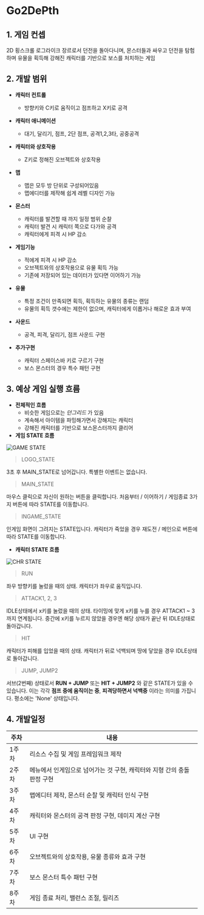 # Go2DePth
## 1. 게임 컨셉
2D 횡스크롤 로그라이크 장르로서 던전을 돌아다니며,
몬스터들과 싸우고 던전을 탐험하며 유물을 획득해 강해진 캐릭터를 기반으로 보스를 처치하는 게임

## 2. 개발 범위
- **캐릭터 컨트롤**
	- 방향키와 C키로 움직이고 점프하고 X키로 공격
- **캐릭터 애니메이션**
	- 대기, 달리기, 점프, 2단 점프, 공격1,2,3타, 공중공격
- **캐릭터와 상호작용**
	- Z키로 정해진 오브젝트와 상호작용
- **맵**
	- 맵은 모두 방 단위로 구성되어있음
	- 맵에디터를 제작해 쉽게 레벨 디자인 가능
- **몬스터**
	- 캐릭터를 발견할 때 까지 일정 범위 순찰
	- 캐릭터 발견 시 캐릭터 쪽으로 다가와 공격
	- 캐릭터에게 피격 시 HP 감소
- **게임기능**
	- 적에게 피격 시 HP 감소
	- 오브젝트와의 상호작용으로 유물 획득 가능
	- 기존에 저장되어 있는 데이터가 있다면 이어하기 가능
- **유물**
	- 특정 조건이 만족되면 획득, 획득하는 유물의 종류는 랜덤
	- 유물의 획득 갯수에는 제한이 없으며, 캐릭터에게 이롭거나 해로운 효과 부여
- **사운드**
	- 공격, 피격, 달리기, 점프 사운드 구현

- **추가구현**
	- 캐릭터 스페이스바 키로 구르기 구현
	- 보스 몬스터의 경우 특수 패턴 구현

## 3. 예상 게임 실행 흐름
- **전체적인 흐름**
	- 비슷한 게임으로는 *던그리드* 가 있음
	- 계속해서 아이템을 파밍해가면서 강해지는 캐릭터
	- 강해진 캐릭터를 기반으로 보스몬스터까지 클리어
- **게임 STATE 흐름**

 ![GAME STATE](https://blogfiles.pstatic.net/MjAyMDEwMTJfMjQ4/MDAxNjAyNDcwNDg1NDQz.Zm2Jt4zrzIxMZ2LjbK8JdajdCVns-0JjTxYhg8r7UrAg.D7ZSS7L29tvKk_o5qm9lIViBqvcs-ukxJ0NfrqdjyYkg.PNG.dnsjdbstlr/state.png?type=w2)
 
> LOGO_STATE

3초 후 MAIN_STATE로 넘어갑니다. 특별한 이벤트는 없습니다.

> MAIN_STATE

마우스 클릭으로 자신이 원하는 버튼을 클릭합니다.
처음부터 / 이어하기 / 게임종료 3가지 버튼에 따라 STATE를 이동합니다.

> INGAME_STATE

인게임 화면이 그려지는 STATE입니다. 캐릭터가 죽었을 경우 
재도전 / 메인으로 버튼에 따라 STATE를 이동합니다.
- **캐릭터 STATE 흐름**

![CHR STATE](https://blogfiles.pstatic.net/MjAyMDEwMTJfMTcx/MDAxNjAyNDczMzU0MDcy.yLVb7uZ0bkeM-FZr8qtwZlmTikCgFoSwL_Me6US32hcg.vDoaRFW0M5lrRMdCAP9YeST6Gb64uAPWEmZqiZvB6xog.PNG.dnsjdbstlr/chrState.png?type=w2)

> RUN

좌우 방향키를 눌렀을 때의 상태. 캐릭터가 좌우로 움직입니다.
> ATTACK1, 2, 3

IDLE상태에서 x키를 눌렀을 때의 상태. 타이밍에 맞게 x키를 누를 경우 ATTACK1 ~ 3까지 연계됩니다.
중간에 x키를 누르지 않았을 경우엔 해당 상태가 끝난 뒤 IDLE상태로 돌아갑니다.

> HIT

캐릭터가 피해를 입었을 때의 상태.
캐릭터가 뒤로 넉백되며 땅에 닿았을 경우 IDLE상태로 돌아갑니다.

> JUMP, JUMP2

서브(2번째) 상태로서 **RUN + JUMP** 또는 **HIT + JUMP2** 와 같은 STATE가 있을 수 있습니다.
이는 각각 **점프 중에 움직이는 중**, **피격당하면서 넉백중** 이라는 의미를 가집니다.
평소에는 'None' 상태입니다.
	
## 4. 개발일정

|주차|내용
|------|---|
|1주차|리소스 수집 및 게임 프레임워크 제작|
|2주차|메뉴에서 인게임으로 넘어가는 것 구현, 캐릭터와 지형 간의 충돌판정 구현|
|3주차|맵에디터 제작, 몬스터 순찰 및 캐릭터 인식 구현|
|4주차|캐릭터와 몬스터의 공격 판정 구현, 데미지 계산 구현|
|5주차|UI 구현|
|6주차|오브젝트와의 상호작용, 유물 종류와 효과 구현|
|7주차|보스 몬스터 특수 패턴 구현|
|8주차|게임 종료 처리, 밸런스 조절, 릴리즈|

